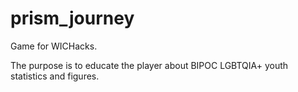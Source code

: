 # prism_journey

Game for WICHacks.

The purpose is to educate the player about BIPOC LGBTQIA+ youth statistics and figures. 
